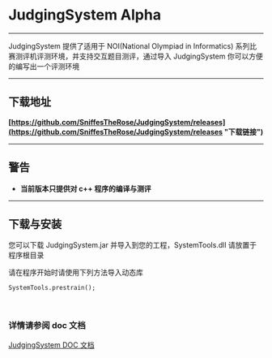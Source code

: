 # JudgingSystem Alpha

------
JudgingSystem 提供了适用于 NOI(National Olympiad in Informatics) 系列比赛测评机评测环境，并支持交互题目测评，通过导入 JudgingSystem 你可以方便的编写出一个评测环境

----------
## 下载地址 
**[https://github.com/SniffesTheRose/JudgingSystem/releases](https://github.com/SniffesTheRose/JudgingSystem/releases "下载链接")**

----------
## 警告

- **当前版本只提供对 c++ 程序的编译与测评**

----------

## 下载与安装

您可以下载 JudgingSystem.jar 并导入到您的工程，SystemTools.dll 请放置于程序根目录

请在程序开始时请使用下列方法导入动态库

	SystemTools.prestrain();
 
### 详情请参阅 doc 文档

[JudgingSystem DOC 文档](https://sniffestherose.github.io/JudgingSystem/doc/index.html)
